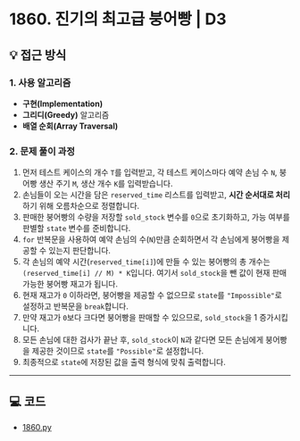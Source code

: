 # 1860. 진기의 최고급 붕어빵 | D3

## 💡 접근 방식

### 1. 사용 알고리즘
* **구현(Implementation)**
* **그리디(Greedy)** 알고리즘
* **배열 순회(Array Traversal)**

### 2. 문제 풀이 과정
1.  먼저 테스트 케이스의 개수 `T`를 입력받고, 각 테스트 케이스마다 예약 손님 수 `N`, 붕어빵 생산 주기 `M`, 생산 개수 `K`를 입력받습니다.
2.  손님들이 오는 시간을 담은 `reserved_time` 리스트를 입력받고, **시간 순서대로 처리**하기 위해 오름차순으로 정렬합니다.
3.  판매한 붕어빵의 수량을 저장할 `sold_stock` 변수를 `0`으로 초기화하고, 가능 여부를 판별할 `state` 변수를 준비합니다.
4.  `for` 반복문을 사용하여 예약 손님의 수(`N`)만큼 순회하면서 각 손님에게 붕어빵을 제공할 수 있는지 판단합니다.
5.  각 손님의 예약 시간(`reserved_time[i]`)에 만들 수 있는 붕어빵의 총 개수는 `(reserved_time[i] // M) * K`입니다. 여기서 `sold_stock`을 뺀 값이 현재 판매 가능한 붕어빵 재고가 됩니다.
6.  현재 재고가 `0` 이하라면, 붕어빵을 제공할 수 없으므로 `state`를 `"Impossible"`로 설정하고 반복문을 `break`합니다.
7.  만약 재고가 `0`보다 크다면 붕어빵을 판매할 수 있으므로, `sold_stock`을 1 증가시킵니다.
8.  모든 손님에 대한 검사가 끝난 후, `sold_stock`이 `N`과 같다면 모든 손님에게 붕어빵을 제공한 것이므로 `state`를 `"Possible"`로 설정합니다.
9.  최종적으로 `state`에 저장된 값을 출력 형식에 맞춰 출력합니다.

---

## 💻 코드
* [1860.py](1860.py)
